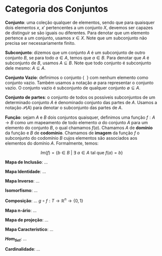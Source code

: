 # Categoria dos Conjuntos

**Conjunto**: uma coleção qualquer de elementos, sendo que para quaisquer dois elementos $x$, $x'$ pertencentes a um conjunto $X$, devemos ser capazes de distinguir se são iguais ou diferentes. Para denotar que um elemento pertence a um conjunto, usamos $x \in X$. Note que um subconjunto não precisa ser necessariamente finito. 

**Subconjunto**: dizemos que um conjunto $A$ é um subconjunto de outro conjunto $B$, se para todo $a \in A$, temos que $a \in B$. Para denotar que $A$ é subconjunto de $B$, usamos $A \subseteq B$. Note que todo conjunto é subconjunto dele mesmo: $A \subseteq A$.

**Conjunto Vazio**: definimos o conjunto $\{\ \ \}$ com nenhum elemento como conjunto vazio. Também usamos a notação $\emptyset$ para representar o conjunto vazio. O conjunto vazio é subconjunto de qualquer conjunto $\emptyset \subseteq A$.

**Conjunto de partes**: o conjunto de todos os possíveis subconjuntos de um determinado conjunto $A$ é denominado conjunto das partes de $A$. Usamos a notação $\mathcal{P}(A)$ para denotar o subconjunto das partes de $A$.

**Função**: sejam $A$ e $B$ dois conjuntos quaisquer, definimos uma função $f: A \rightarrow B$ como um mapeamento de todo elemento $a$ do conjunto $A$ para um elemento do conjunto $B$, o qual chamamos $f(a)$. Chamamos $A$ de **domínio** da função e $B$ de **codomínio**. Chamamos de **imagem** da função $f$ o subconjunto do codomínio $B$ cujos elementos são associados aos elementos do domínio $A$. Formalmente, temos: 

$$Im(f) = \{b \in B \ \vert \ \exists \ a \in A \text{ tal que } f(a) = b \}$$

**Mapa de Inclusão**: ...

**Mapa Identidade**: ...

**Mapa Inverso**: ...

**Isomorfismo**: ...

**Composição**: ... $g \circ f: T \rightarrow \mathbb{R}^n \rightarrow \{0,1\}$

**Mapa n-ário**: ...

**Mapa de projeção**: ...

**Mapa Característico**: ...

**$Hom_{Set}$**: ...

**Cardinalidade**: ...